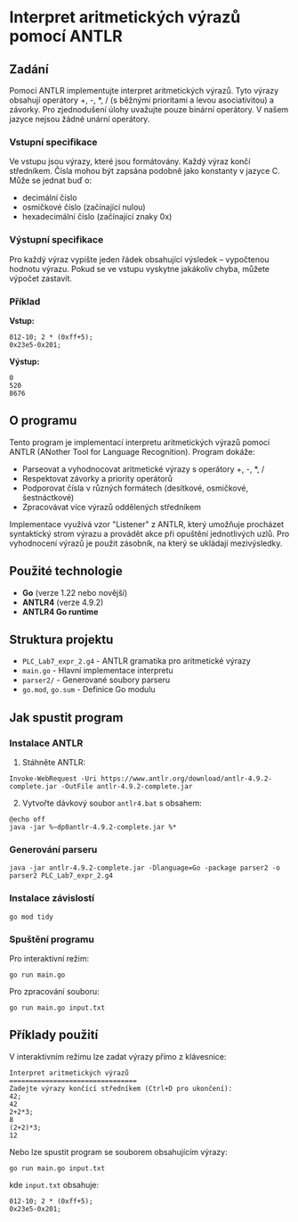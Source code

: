 # Interpret aritmetických výrazů pomocí ANTLR

## Zadání

Pomocí ANTLR implementujte interpret aritmetických výrazů. Tyto výrazy obsahují operátory +, -, \*, / (s běžnými prioritami a levou asociativitou) a závorky. Pro zjednodušení úlohy uvažujte pouze binární operátory. V našem jazyce nejsou žádné unární operátory.

### Vstupní specifikace

Ve vstupu jsou výrazy, které jsou formátovány. Každý výraz končí středníkem. Čísla mohou být zapsána podobně jako konstanty v jazyce C. Může se jednat buď o:

-   decimální číslo
-   osmičkové číslo (začínající nulou)
-   hexadecimální číslo (začínající znaky 0x)

### Výstupní specifikace

Pro každý výraz vypište jeden řádek obsahující výsledek – vypočtenou hodnotu výrazu. Pokud se ve vstupu vyskytne jakákoliv chyba, můžete výpočet zastavit.

### Příklad

**Vstup:**

```
012-10; 2 * (0xff+5);
0x23e5-0x201;
```

**Výstup:**

```
0
520
8676
```

## O programu

Tento program je implementací interpretu aritmetických výrazů pomocí ANTLR (ANother Tool for Language Recognition). Program dokáže:

-   Parseovat a vyhodnocovat aritmetické výrazy s operátory +, -, \*, /
-   Respektovat závorky a priority operátorů
-   Podporovat čísla v různých formátech (desítkové, osmičkové, šestnáctkové)
-   Zpracovávat více výrazů oddělených středníkem

Implementace využívá vzor "Listener" z ANTLR, který umožňuje procházet syntaktický strom výrazu a provádět akce při opuštění jednotlivých uzlů. Pro vyhodnocení výrazů je použit zásobník, na který se ukládají mezivýsledky.

## Použité technologie

-   **Go** (verze 1.22 nebo novější)
-   **ANTLR4** (verze 4.9.2)
-   **ANTLR4 Go runtime**

## Struktura projektu

-   `PLC_Lab7_expr_2.g4` - ANTLR gramatika pro aritmetické výrazy
-   `main.go` - Hlavní implementace interpretu
-   `parser2/` - Generované soubory parseru
-   `go.mod`, `go.sum` - Definice Go modulu

## Jak spustit program

### Instalace ANTLR

1. Stáhněte ANTLR:

```
Invoke-WebRequest -Uri https://www.antlr.org/download/antlr-4.9.2-complete.jar -OutFile antlr-4.9.2-complete.jar
```

2. Vytvořte dávkový soubor `antlr4.bat` s obsahem:

```
@echo off
java -jar %~dp0antlr-4.9.2-complete.jar %*
```

### Generování parseru

```
java -jar antlr-4.9.2-complete.jar -Dlanguage=Go -package parser2 -o parser2 PLC_Lab7_expr_2.g4
```

### Instalace závislostí

```
go mod tidy
```

### Spuštění programu

Pro interaktivní režim:

```
go run main.go
```

Pro zpracování souboru:

```
go run main.go input.txt
```

## Příklady použití

V interaktivním režimu lze zadat výrazy přímo z klávesnice:

```
Interpret aritmetických výrazů
================================
Zadejte výrazy končící středníkem (Ctrl+D pro ukončení):
42;
42
2+2*3;
8
(2+2)*3;
12
```

Nebo lze spustit program se souborem obsahujícím výrazy:

```
go run main.go input.txt
```

kde `input.txt` obsahuje:

```
012-10; 2 * (0xff+5);
0x23e5-0x201;
```
